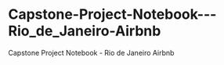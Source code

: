 # Capstone-Project-Notebook---Rio_de_Janeiro-Airbnb
Capstone Project Notebook - Rio de Janeiro Airbnb
